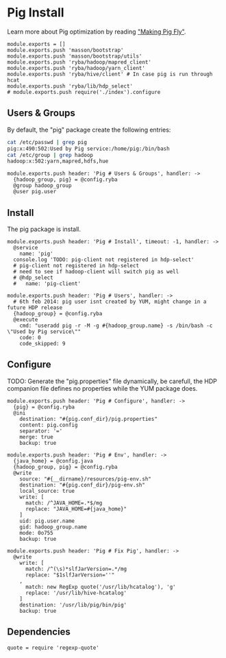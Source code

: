 
# Pig Install

Learn more about Pig optimization by reading ["Making Pig Fly"][fly].

    module.exports = []
    module.exports.push 'masson/bootstrap'
    module.exports.push 'masson/bootstrap/utils'
    module.exports.push 'ryba/hadoop/mapred_client'
    module.exports.push 'ryba/hadoop/yarn_client'
    module.exports.push 'ryba/hive/client' # In case pig is run through hcat
    module.exports.push 'ryba/lib/hdp_select'
    # module.exports.push require('./index').configure

## Users & Groups

By default, the "pig" package create the following entries:

```bash
cat /etc/passwd | grep pig
pig:x:490:502:Used by Pig service:/home/pig:/bin/bash
cat /etc/group | grep hadoop
hadoop:x:502:yarn,mapred,hdfs,hue
```

    module.exports.push header: 'Pig # Users & Groups', handler: ->
      {hadoop_group, pig} = @config.ryba
      @group hadoop_group
      @user pig.user

## Install

The pig package is install.

    module.exports.push header: 'Pig # Install', timeout: -1, handler: ->
      @service
        name: 'pig'
      console.log 'TODO: pig-client not registered in hdp-select'
      # pig-client not registered in hdp-select
      # need to see if hadoop-client will switch pig as well
      # @hdp_select
      #   name: 'pig-client'

    module.exports.push header: 'Pig # Users', handler: ->
      # 6th feb 2014: pig user isnt created by YUM, might change in a future HDP release
      {hadoop_group} = @config.ryba
      @execute
        cmd: "useradd pig -r -M -g #{hadoop_group.name} -s /bin/bash -c \"Used by Pig service\""
        code: 0
        code_skipped: 9

## Configure

TODO: Generate the "pig.properties" file dynamically, be carefull, the HDP
companion file defines no properties while the YUM package does.

    module.exports.push header: 'Pig # Configure', handler: ->
      {pig} = @config.ryba
      @ini
        destination: "#{pig.conf_dir}/pig.properties"
        content: pig.config
        separator: '='
        merge: true
        backup: true

    module.exports.push header: 'Pig # Env', handler: ->
      {java_home} = @config.java
      {hadoop_group, pig} = @config.ryba
      @write
        source: "#{__dirname}/resources/pig-env.sh"
        destination: "#{pig.conf_dir}/pig-env.sh"
        local_source: true
        write: [
          match: /^JAVA_HOME=.*$/mg
          replace: "JAVA_HOME=#{java_home}"
        ]
        uid: pig.user.name
        gid: hadoop_group.name
        mode: 0o755
        backup: true

    module.exports.push header: 'Pig # Fix Pig', handler: ->
      @write
        write: [
          match: /^(\s)*slfJarVersion=.*/mg
          replace: "$1slfJarVersion=''"
        ,
          match: new RegExp quote('/usr/lib/hcatalog'), 'g'
          replace: '/usr/lib/hive-hcatalog'
        ]
        destination: '/usr/lib/pig/bin/pig'
        backup: true

## Dependencies

    quote = require 'regexp-quote'

[fly]: http://chimera.labs.oreilly.com/books/1234000001811/ch08.html
